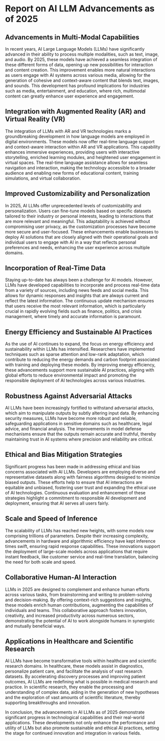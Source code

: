 # Report on AI LLM Advancements as of 2025

## Advancements in Multi-Modal Capabilities

In recent years, AI Large Language Models (LLMs) have significantly advanced in their ability to process multiple modalities, such as text, image, and audio. By 2025, these models have achieved a seamless integration of these different forms of data, opening up new possibilities for interaction and content creation. This improvement enables more natural interactions as users engage with AI systems across various media, allowing for the generation of cohesive and context-aware content that blends text, images, and sounds. This development has profound implications for industries such as media, entertainment, and education, where rich, multimodal content can greatly enhance user experience and engagement.

## Integration with Augmented Reality (AR) and Virtual Reality (VR)

The integration of LLMs with AR and VR technologies marks a groundbreaking development in how language models are employed in digital environments. These models now offer real-time language support and context-aware interaction within AR and VR applications. This capability enhances immersive experiences, providing users with interactive storytelling, enriched learning modules, and heightened user engagement in virtual spaces. The real-time language assistance allows for seamless navigation and interaction, making the technology accessible to a broader audience and enabling new forms of educational content, training simulations, and virtual collaboration.

## Improved Customizability and Personalization

In 2025, AI LLMs offer unprecedented levels of customizability and personalization. Users can fine-tune models based on specific datasets tailored to their industry or personal interests, leading to interactions that are more relevant and meaningful. This adaptability is achieved without compromising user privacy, as the customization processes have become more secure and user-focused. These enhancements enable businesses to deploy AI solutions that are closely aligned with their operational goals and individual users to engage with AI in a way that reflects personal preferences and needs, enhancing the user experience across multiple domains.

## Incorporation of Real-Time Data

Staying up-to-date has always been a challenge for AI models. However, LLMs have developed capabilities to incorporate and process real-time data from a variety of sources, including news feeds and social media. This allows for dynamic responses and insights that are always current and reflect the latest information. The continuous update mechanism ensures that users receive the most relevant information, which is particularly crucial in rapidly evolving fields such as finance, politics, and crisis management, where timely and accurate information is paramount.

## Energy Efficiency and Sustainable AI Practices

As the use of AI continues to expand, the focus on energy efficiency and sustainability within LLMs has intensified. Researchers have implemented techniques such as sparse attention and low-rank adaptation, which contribute to reducing the energy demands and carbon footprint associated with training and deploying these models. By improving energy efficiency, these advancements support more sustainable AI practices, aligning with global efforts to reduce environmental impact and promoting the responsible deployment of AI technologies across various industries.

## Robustness Against Adversarial Attacks

AI LLMs have been increasingly fortified to withstand adversarial attacks, which aim to manipulate outputs by subtly altering input data. By enhancing security measures, LLMs have become more robust and reliable, safeguarding applications in sensitive domains such as healthcare, legal advice, and financial analysis. The improvements in model defense mechanisms ensure that the outputs remain accurate and truthful, thereby maintaining trust in AI systems where precision and reliability are critical.

## Ethical and Bias Mitigation Strategies

Significant progress has been made in addressing ethical and bias concerns associated with AI LLMs. Developers are employing diverse and representative datasets along with fairness algorithms designed to minimize biased outputs. These efforts help to ensure that AI interactions are equitable and unbiased, fostering user trust and expanding the ethical use of AI technologies. Continuous evaluation and enhancement of these strategies highlight a commitment to responsible AI development and deployment, ensuring that AI serves all users fairly.

## Scale and Speed of Inference

The scalability of LLMs has reached new heights, with some models now comprising trillions of parameters. Despite their increasing complexity, advancements in hardware and algorithmic efficiency have kept inference times swift, ensuring rapid response capabilities. These innovations support the deployment of large-scale models across applications that require instant feedback, like customer service and real-time translation, balancing the need for both scale and speed.

## Collaborative Human-AI Interaction

LLMs in 2025 are designed to complement and enhance human efforts across various tasks, from brainstorming and writing to problem-solving and decision-making. By offering context-rich suggestions and insights, these models enrich human contributions, augmenting the capabilities of individuals and teams. This collaborative approach fosters innovation, creativity, and increased productivity across numerous sectors, demonstrating the potential of AI to work alongside humans in synergistic and mutually beneficial ways.

## Applications in Healthcare and Scientific Research

AI LLMs have become transformative tools within healthcare and scientific research domains. In healthcare, these models assist in diagnostics, personalize patient care, and facilitate the analysis of vast research datasets. By accelerating discovery processes and improving patient outcomes, AI LLMs are redefining what is possible in medical research and practice. In scientific research, they enable the processing and understanding of complex data, aiding in the generation of new hypotheses and the exploration of vast amounts of scientific literature, thereby supporting breakthroughs and innovation.

In conclusion, the advancements in AI LLMs as of 2025 demonstrate significant progress in technological capabilities and their real-world applications. These developments not only enhance the performance and utility of LLMs but also promote sustainable and ethical AI practices, setting the stage for continued innovation and integration in various fields.